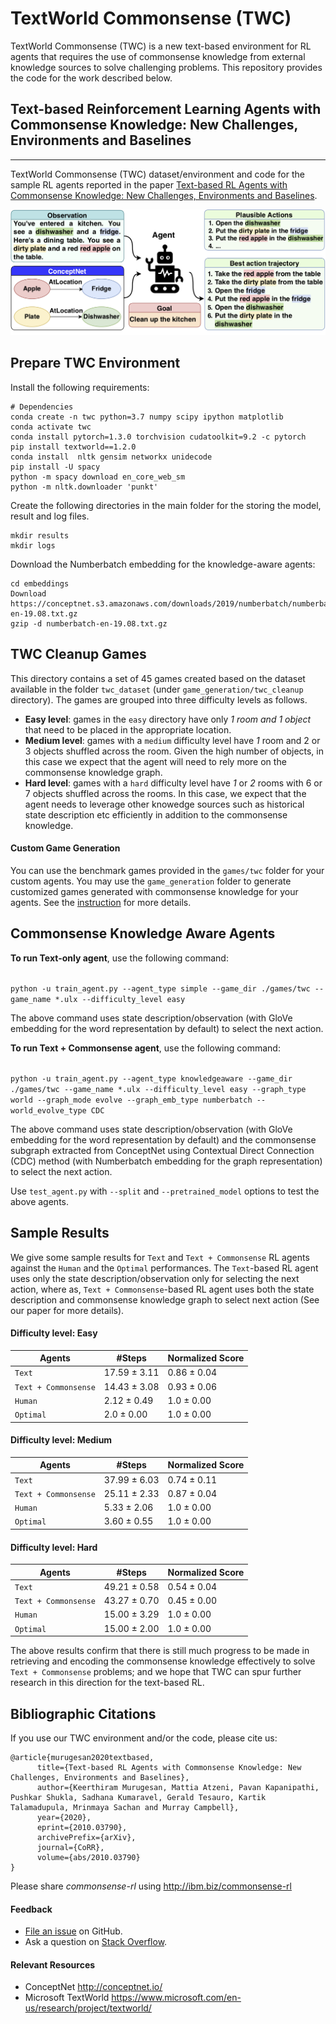 # TextWorld Commonsense (TWC)

TextWorld Commonsense (TWC) is a new text-based environment for RL agents that requires the use of commonsense knowledge from external knowledge sources to solve challenging problems. This repository provides the code for the work described below.

## Text-based Reinforcement Learning Agents with Commonsense Knowledge: New Challenges, Environments and Baselines
---------------------------------------------------------------------------
TextWorld Commonsense (TWC) dataset/environment and code for the sample RL agents reported in the paper 
[Text-based RL Agents with Commonsense Knowledge: New Challenges, Environments and Baselines](https://arxiv.org/abs/2010.03790).

![TWC](./games/twc/twc_cleanup.png?raw=true "TextWorld Commonsense")


## Prepare TWC Environment

Install the following requirements:
```
# Dependencies
conda create -n twc python=3.7 numpy scipy ipython matplotlib
conda activate twc
conda install pytorch=1.3.0 torchvision cudatoolkit=9.2 -c pytorch
pip install textworld==1.2.0
conda install  nltk gensim networkx unidecode
pip install -U spacy
python -m spacy download en_core_web_sm
python -m nltk.downloader 'punkt'
```

Create the following directories in the main folder for the storing the model, result and log files.
```
mkdir results
mkdir logs
```

Download the Numberbatch embedding for the knowledge-aware agents:
```
cd embeddings
Download https://conceptnet.s3.amazonaws.com/downloads/2019/numberbatch/numberbatch-en-19.08.txt.gz
gzip -d numberbatch-en-19.08.txt.gz
```
## TWC Cleanup Games

This directory contains a set of 45 games created based on the dataset available in the folder ```twc_dataset``` (under ```game_generation/twc_cleanup``` directory). 
The games are grouped into three difficulty levels as follows.

* **Easy level**: games in the ```easy``` directory have only *1 room and 1 object* that need to be placed in
the appropriate location.
* **Medium level**: games with a ```medium``` difficulty level have _1_ room and 2 or 3 objects shuffled across the room. Given the high number of objects,
    in this case we expect that the agent will need to rely more on the commonsense knowledge graph.
* **Hard level**: games with a ```hard``` difficulty level have _1_ or _2_ rooms with 6 or 7 objects shuffled across the rooms. In this case, we expect that the agent needs to leverage other knowedge sources such as historical state description etc efficiently in addition to the commonsense knowledge.
    

#### Custom Game Generation
You can use the benchmark games provided in the ```games/twc``` folder for your custom agents. 
You may use the ```game_generation``` folder to generate customized games generated with 
commonsense knowledge for your agents. See the [instruction](game_generation/README.md) for more details.



## Commonsense Knowledge Aware Agents


**To run Text-only agent**, use the following command:

<code>
python -u train_agent.py --agent_type simple --game_dir ./games/twc --game_name *.ulx --difficulty_level easy
</code>

The above command uses state description/observation  (with GloVe embedding for the word representation by default)
to select the next action.


**To run Text + Commonsense agent**, use the following command:


<code>
python -u train_agent.py --agent_type knowledgeaware --game_dir ./games/twc --game_name *.ulx --difficulty_level easy --graph_type world --graph_mode evolve --graph_emb_type numberbatch --world_evolve_type CDC
</code>

The above command uses state description/observation  (with GloVe embedding for the word representation by default) and
the commonsense subgraph extracted from ConceptNet using Contextual Direct Connection (CDC) method 
(with Numberbatch embedding for the graph representation)
to select the next action.

Use `test_agent.py` with `--split` and `--pretrained_model` options to test the above agents.

## Sample Results

We give some sample results for `Text` and `Text + Commonsense` RL agents against the `Human` and the `Optimal`
performances. The `Text`-based RL agent uses only the state description/observation only for selecting the next
action, where as, `Text + Commonsense`-based RL agent uses both the state description and commonsense knowledge graph
to select next action (See our paper for more details).


#### Difficulty level: Easy
| Agents  | #Steps | Normalized Score |
| ------------- | ------------- | ------------- |
| `Text`  | 17.59 ± 3.11  | 0.86 ± 0.04  |
| `Text + Commonsense` | 14.43 ± 3.08  | 0.93 ± 0.06  |
| `Human`  | 2.12 ± 0.49  | 1.0 ± 0.00  |
| `Optimal`  | 2.0 ± 0.00  | 1.0 ± 0.00  |

#### Difficulty level: Medium
| Agents  | #Steps | Normalized Score |
| ------------- | ------------- | ------------- |
| `Text`  | 37.99 ± 6.03  | 0.74 ± 0.11  |
| `Text + Commonsense` | 25.11 ± 2.33  | 0.87 ± 0.04  |
| `Human`  | 5.33 ± 2.06  | 1.0 ± 0.00  |
| `Optimal`  | 3.60 ± 0.55  | 1.0 ± 0.00  |

#### Difficulty level: Hard
| Agents  | #Steps | Normalized Score |
| ------------- | ------------- | ------------- |
| `Text`  | 49.21 ± 0.58  | 0.54 ± 0.04  |
| `Text + Commonsense` | 43.27 ± 0.70  | 0.45 ± 0.00  |
| `Human`  | 15.00 ± 3.29  | 1.0 ± 0.00  |
| `Optimal`  | 15.00 ± 2.00  | 1.0 ± 0.00  |

The above results confirm that there is still much progress to be made in
retrieving and encoding the commonsense knowledge effectively to solve `Text + Commonsense` problems; 
and we hope that TWC can spur further research in this direction for the text-based RL.

## Bibliographic Citations
If you use our TWC environment and/or the code, please cite us:
```
@article{murugesan2020textbased,
      title={Text-based RL Agents with Commonsense Knowledge: New Challenges, Environments and Baselines}, 
      author={Keerthiram Murugesan, Mattia Atzeni, Pavan Kapanipathi, Pushkar Shukla, Sadhana Kumaravel, Gerald Tesauro, Kartik Talamadupula, Mrinmaya Sachan and Murray Campbell},
      year={2020},
      eprint={2010.03790},
      archivePrefix={arXiv},
      journal={CoRR},
      volume={abs/2010.03790}
}
```
Please share _commonsense-rl_ using http://ibm.biz/commonsense-rl
#### Feedback

* [File an issue](https://github.com/IBM/commonsense-rl/issues/new) on GitHub.
* Ask a question on [Stack Overflow](https://stackoverflow.com/questions/tagged/commonsense-rl%20twc?sort=Newest&edited=true).

#### Relevant Resources 

* ConceptNet http://conceptnet.io/
* Microsoft TextWorld https://www.microsoft.com/en-us/research/project/textworld/
  
